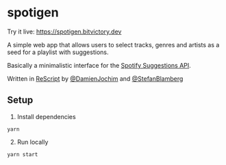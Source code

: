 # spotigen

Try it live: https://spotigen.bitvictory.dev

A simple web app that allows users to select tracks, genres and artists as a seed for a playlist with suggestions. 

Basically a minimalistic interface for the [Spotify Suggestions API](https://developer.spotify.com/documentation/web-api/reference/#endpoint-get-recommendations).

Written in [ReScript](https://rescript-lang.org/) by [@DamienJochim](https://twitter.com/damien_jochim) and [@StefanBlamberg](https://twitter.com/StefanBlamberg)

## Setup

1) Install dependencies
```
yarn
```
2) Run locally
```
yarn start
```
